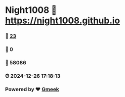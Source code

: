 # Night1008 :link: https://night1008.github.io 
### :page_facing_up: [23](https://night1008.github.io/tag.html) 
### :speech_balloon: 0 
### :hibiscus: 58086 
### :alarm_clock: 2024-12-26 17:18:13 
### Powered by :heart: [Gmeek](https://github.com/Meekdai/Gmeek)
